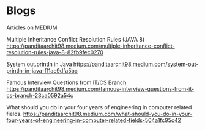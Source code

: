 # Blogs
Articles on MEDIUM

Multiple Inheritance Conflict Resolution Rules (JAVA 8)
https://panditaarchit98.medium.com/multiple-inheritance-conflict-resolution-rules-java-8-82fb9fec0270

System.out.println in Java
https://panditaarchit98.medium.com/system-out-println-in-java-ff1ae9dfa5bc

Famous Interview Questions from IT/CS Branch
https://panditaarchit98.medium.com/famous-interview-questions-from-it-cs-branch-23ca0592a54c

What should you do in your four years of engineering in computer related fields.
https://panditaarchit98.medium.com/what-should-you-do-in-your-four-years-of-engineering-in-computer-related-fields-504a1fc95c42


